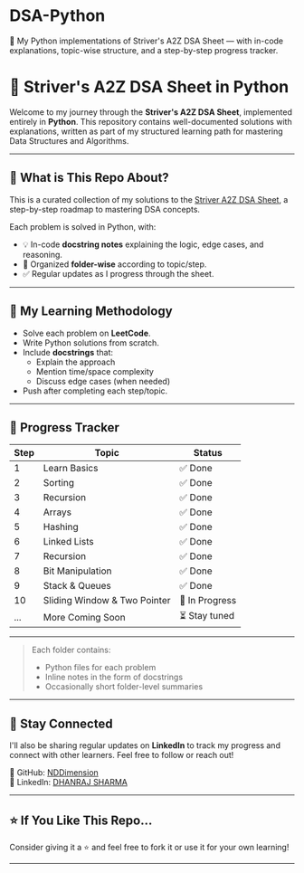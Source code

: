 # DSA-Python
🚀 My Python implementations of Striver's A2Z DSA Sheet — with in-code explanations, topic-wise structure, and a step-by-step progress tracker.

# 🧠 Striver's A2Z DSA Sheet in Python

Welcome to my journey through the **Striver's A2Z DSA Sheet**, implemented entirely in **Python**. This repository contains well-documented solutions with explanations, written as part of my structured learning path for mastering Data Structures and Algorithms.

---

## 📌 What is This Repo About?

This is a curated collection of my solutions to the [Striver A2Z DSA Sheet](https://takeuforward.org/interviews/strivers-a2z-dsa-course-sheet-structure-and-details/), a step-by-step roadmap to mastering DSA concepts.

Each problem is solved in Python, with:
- 💡 In-code **docstring notes** explaining the logic, edge cases, and reasoning.
- 📁 Organized **folder-wise** according to topic/step.
- ✅ Regular updates as I progress through the sheet.

---

## 🧠 My Learning Methodology

- Solve each problem on **LeetCode**.
- Write Python solutions from scratch.
- Include **docstrings** that:
  - Explain the approach
  - Mention time/space complexity
  - Discuss edge cases (when needed)
- Push after completing each step/topic.

---

## 🚀 Progress Tracker

| Step | Topic            | Status        |
|------|------------------|---------------|
| 1    | Learn Basics     | ✅ Done        |
| 2    | Sorting          | ✅ Done        |
| 3    | Recursion        | ✅ Done        |
| 4    | Arrays           | ✅ Done        |
| 5    | Hashing          | ✅ Done        |
| 6    | Linked Lists     | ✅ Done        |
| 7    | Recursion        | ✅ Done        |
| 8    | Bit Manipulation | ✅ Done        |
| 9    | Stack & Queues   | ✅ Done        |
| 10   | Sliding Window & Two Pointer   | 🔄 In Progress |
| ...  | More Coming Soon | ⏳ Stay tuned  |

---


> Each folder contains:
> - Python files for each problem
> - Inline notes in the form of docstrings
> - Occasionally short folder-level summaries

---

## 📣 Stay Connected

I'll also be sharing regular updates on **LinkedIn** to track my progress and connect with other learners. Feel free to follow or reach out!

🔗 GitHub: [NDDimension](https://github.com/NDDimension)  
🔗 LinkedIn: [DHANRAJ SHARMA](https://www.linkedin.com/in/dhanraj-sharma-nddimension/)

---

## ⭐ If You Like This Repo...

Consider giving it a ⭐️ and feel free to fork it or use it for your own learning!

---




